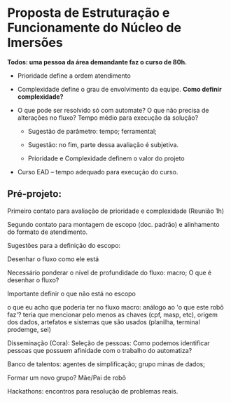# Proposta de Estruturação e Funcionamente do Núcleo de Imersões

**Todos: uma pessoa da área demandante faz o curso de 80h.** 

- Prioridade define a ordem atendimento  

- Complexidade define o grau de envolvimento da equipe. **Como definir complexidade?**

- O que pode ser resolvido só com automate? O que não precisa de alterações no fluxo? Tempo médio para execução da solução?  

	- Sugestão de parâmetro: tempo; ferramental; 

	- Sugestão: no fim, parte dessa avaliação é subjetiva. 

	- Prioridade e Complexidade definem o valor do projeto 

- Curso EAD – tempo adequado para execução do curso. 

## Pré-projeto:  

Primeiro contato para avaliação de prioridade e complexidade (Reunião 1h) 

Segundo contato para montagem de escopo (doc. padrão) e alinhamento do formato de atendimento. 

Sugestões para a definição do escopo:  

Desenhar o fluxo como ele está  

Necessário ponderar o nível de profundidade do fluxo: macro; O que é desenhar o fluxo?  

Importante definir o que não está no escopo 

o que eu acho que poderia ter no fluxo macro: análogo ao 'o que este robô faz'? teria que mencionar pelo menos as chaves (cpf, masp, etc), origem dos dados, artefatos e sistemas que são usados (planilha, terminal prodemge, sei) 

Disseminação (Cora): Seleção de pessoas: Como podemos identificar pessoas que possuem afinidade com o trabalho do automatiza?  

Banco de talentos: agentes de simplificação; grupo minas de dados;  

Formar um novo grupo? Mãe/Pai de robô  

Hackathons: encontros para resolução de problemas reais.  